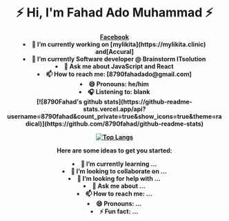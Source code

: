 <!--### Hi, there 👋 I'm Mustapha Issa Toyin-->
<h1 align="center">⚡️ Hi, I'm Fahad Ado Muhammad ⚡️</h1>
<h4 align="center"><a href="https://facebook.com/fahadkauragoje">Facebook</a>

<div align="center">

<li> 🔭 I’m currently working on [mylikita](https://mylikita.clinic) and[Accural]</li>
 <li>🌱 I’m currently Software developer @ Brainstorm ITsolution </li>
 <li>💬 Ask me about JavaScript and React </li>
 <li>📫 How to reach me: [8790fahadado@gmail.com] </li>
 <li>😄 Pronouns: he/him </li>
 <li>🎧 Listening to: blank </li>
</div>
[![8790Fahad's github stats](https://github-readme-stats.vercel.app/api?username=8790fahad&count_private=true&show_icons=true&theme=radical)](https://github.com/8790fahad/github-readme-stats)

[![Top Langs](https://github-readme-stats.vercel.app/api/top-langs/?username=8790fahad)](https://github.com/8790fahad/github-readme-stats)


Here are some ideas to get you started:


<li> 🌱 I’m currently learning ... </li>
 <li>👯 I’m looking to collaborate on ... </li>
 <li>🤔 I’m looking for help with ... </li>
 <li>💬 Ask me about ... </li>
 <li>📫 How to reach me: ... </li>
 <li>😄 Pronouns: ... </li>
 <li>⚡ Fun fact: ... </li>

